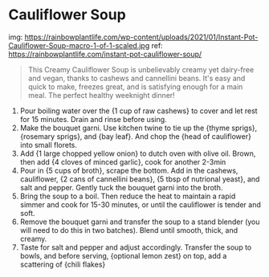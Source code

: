 # Cauliflower Soup

img: https://rainbowplantlife.com/wp-content/uploads/2021/01/Instant-Pot-Cauliflower-Soup-macro-1-of-1-scaled.jpg
ref: https://rainbowplantlife.com/instant-pot-cauliflower-soup/


> This Creamy Cauliflower Soup is unbelievably creamy yet dairy-free and vegan, thanks to cashews and cannellini beans. It's easy and quick to make, freezes great, and is satisfying enough for a main meal. The perfect healthy weeknight dinner!


1. Pour boiling water over the {1 cup of raw cashews} to cover and let rest for 15 minutes. Drain and rinse before using.
1. Make the bouquet garni. Use kitchen twine to tie up the {thyme sprigs}, {rosemary sprigs}, and {bay leaf}. And chop the {head of cauliflower} into small florets.
1. Add {1 large chopped yellow onion} to dutch oven with olive oil. Brown, then add {4 cloves of minced garlic}, cook for another 2-3min
1. Pour in {5 cups of broth}, scrape the bottom. Add in the cashews, cauliflower, {2 cans of cannellini beans}, {5 tbsp of nutrional yeast}, and salt and pepper. Gently tuck the bouquet garni into the broth.
1. Bring the soup to a boil. Then reduce the heat to maintain a rapid simmer and cook for 15-30 minutes, or until the cauliflower is tender and soft.
1. Remove the bouquet garni and transfer the soup to a stand blender (you will need to do this in two batches). Blend until smooth, thick, and creamy.
1. Taste for salt and pepper and adjust accordingly. Transfer the soup to bowls, and before serving, {optional lemon zest} on top, add a scattering of {chili flakes}
